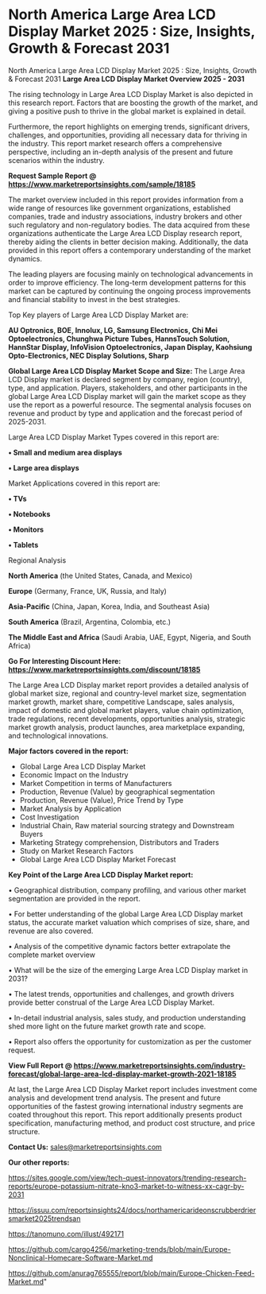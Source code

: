 # North America Large Area LCD Display Market 2025 : Size, Insights, Growth & Forecast 2031
 North America Large Area LCD Display Market 2025 : Size, Insights, Growth & Forecast 2031
<Strong> Large Area LCD Display Market Overview 2025 - 2031</strong>

The rising technology in Large Area LCD Display Market is also depicted in this research report. Factors that are boosting the growth of the market, and giving a positive push to thrive in the global market is explained in detail.

Furthermore, the report highlights on emerging trends, significant drivers, challenges, and opportunities, providing all necessary data for thriving in the industry. This report market research offers a comprehensive perspective, including an in-depth analysis of the present and future scenarios within the industry.

<strong>Request Sample Report @ <a href=https://www.marketreportsinsights.com/sample/18185>https://www.marketreportsinsights.com/sample/18185</a></strong>

The market overview included in this report provides information from a wide range of resources like government organizations, established companies, trade and industry associations, industry brokers and other such regulatory and non-regulatory bodies. The data acquired from these organizations authenticate the Large Area LCD Display research report, thereby aiding the clients in better decision making. Additionally, the data provided in this report offers a contemporary understanding of the market dynamics.

The leading players are focusing mainly on technological advancements in order to improve efficiency. The long-term development patterns for this market can be captured by continuing the ongoing process improvements and financial stability to invest in the best strategies.

Top Key players of Large Area LCD Display Market are:

<strong>AU Optronics, BOE, Innolux, LG, Samsung Electronics, Chi Mei Optoelectronics, Chunghwa Picture Tubes, HannsTouch Solution, HannStar Display, InfoVision Optoelectronics, Japan Display, Kaohsiung Opto-Electronics, NEC Display Solutions, Sharp</strong>

<strong><b>Global Large Area LCD Display Market Scope and Size:</b></strong>
The Large Area LCD Display market is declared segment by company, region (country), type, and application. Players, stakeholders, and other participants in the global Large Area LCD Display market will gain the market scope as they use the report as a powerful resource. The segmental analysis focuses on revenue and product by type and application and the forecast period of 2025-2031.

Large Area LCD Display Market Types covered in this report are:

<strong>• Small and medium area displays

• Large area displays</strong>

Market Applications covered in this report are:

<strong>• TVs

• Notebooks

• Monitors

• Tablets</strong> 

Regional Analysis

<strong>North America</strong> (the United States, Canada, and Mexico)

<strong>Europe</strong> (Germany, France, UK, Russia, and Italy)

<strong>Asia-Pacific</strong> (China, Japan, Korea, India, and Southeast Asia)

<strong>South America</strong> (Brazil, Argentina, Colombia, etc.)

<strong>The Middle East and Africa</strong> (Saudi Arabia, UAE, Egypt, Nigeria, and South Africa)

<strong>Go For Interesting Discount Here: <a href=https://www.marketreportsinsights.com/discount/18185>https://www.marketreportsinsights.com/discount/18185</a></strong>

The Large Area LCD Display market report provides a detailed analysis of global market size, regional and country-level market size, segmentation market growth, market share, competitive Landscape, sales analysis, impact of domestic and global market players, value chain optimization, trade regulations, recent developments, opportunities analysis, strategic market growth analysis, product launches, area marketplace expanding, and technological innovations.

<strong><b>Major factors covered in the report:</b></strong>
<ul>
  <li>Global Large Area LCD Display Market </li>
  <li>Economic Impact on the Industry</li>
  <li>Market Competition in terms of Manufacturers</li>
  <li>Production, Revenue (Value) by geographical segmentation</li>
  <li>Production, Revenue (Value), Price Trend by Type</li>
  <li>Market Analysis by Application</li>
  <li>Cost Investigation</li>
  <li>Industrial Chain, Raw material sourcing strategy and Downstream Buyers</li>
  <li>Marketing Strategy comprehension, Distributors and Traders</li>
  <li>Study on Market Research Factors</li>
  <li>Global Large Area LCD Display Market Forecast</li>
</ul>

<strong><b>Key Point of the Large Area LCD Display Market report:</b></strong>

• Geographical distribution, company profiling, and various other market segmentation are provided in the report.

• For better understanding of the global Large Area LCD Display market status, the accurate market valuation which comprises of size, share, and revenue are also covered.

• Analysis of the competitive dynamic factors better extrapolate the complete market overview

• What will be the size of the emerging Large Area LCD Display market in 2031?

• The latest trends, opportunities and challenges, and growth drivers provide better construal of the Large Area LCD Display Market.

• In-detail industrial analysis, sales study, and production understanding shed more light on the future market growth rate and scope.

• Report also offers the opportunity for customization as per the customer request.

<strong><b>View Full Report @ <a href=https://www.marketreportsinsights.com/industry-forecast/global-large-area-lcd-display-market-growth-2021-18185>https://www.marketreportsinsights.com/industry-forecast/global-large-area-lcd-display-market-growth-2021-18185</a></b></strong>


At last, the Large Area LCD Display Market report includes investment come analysis and development trend analysis. The present and future opportunities of the fastest growing international industry segments are coated throughout this report. This report additionally presents product specification, manufacturing method, and product cost structure, and price structure.

<strong>Contact Us:</strong>
sales@marketreportsinsights.com

<strong>Our other reports:</strong>

<a href=https://sites.google.com/view/tech-quest-innovators/trending-research-reports/europe-potassium-nitrate-kno3-market-to-witness-xx-cagr-by-2031>https://sites.google.com/view/tech-quest-innovators/trending-research-reports/europe-potassium-nitrate-kno3-market-to-witness-xx-cagr-by-2031</a>

<a href=https://issuu.com/reportsinsights24/docs/northamericarideonscrubberdriersmarket2025trendsan>https://issuu.com/reportsinsights24/docs/northamericarideonscrubberdriersmarket2025trendsan</a>

<a href=https://tanomuno.com/illust/492171>https://tanomuno.com/illust/492171</a>

<a href=https://github.com/cargo4256/marketing-trends/blob/main/Europe-Nonclinical-Homecare-Software-Market.md>https://github.com/cargo4256/marketing-trends/blob/main/Europe-Nonclinical-Homecare-Software-Market.md</a>

<a href=https://github.com/anurag765555/report/blob/main/Europe-Chicken-Feed-Market.md>https://github.com/anurag765555/report/blob/main/Europe-Chicken-Feed-Market.md</a>"
